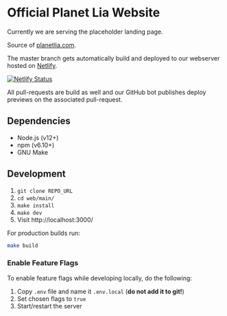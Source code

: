 # Official Planet Lia Website

Currently we are serving the placeholder landing page.

Source of [planetlia.com](https://planetlia.com).

The master branch gets automatically build and deployed to our webserver hosted on [Netlify](https://www.netlify.com/).

[![Netlify Status](https://api.netlify.com/api/v1/badges/9191587a-240f-43d6-9b25-f0ecc9be1fdf/deploy-status)](https://app.netlify.com/sites/planetlia/deploys)

All pull-requests are build as well and our GitHub bot publishes deploy previews on the associated pull-request.
## Dependencies
* Node.js (v12+)
* npm (v6.10+)
* GNU Make

## Development
1. `git clone REPO_URL`
2. `cd web/main/`
3. `make install`
4. `make dev`
5. Visit http://localhost:3000/

For production builds run:
```bash
make build
```

### Enable Feature Flags
To enable feature flags while developing locally, do the following:
1. Copy `.env` file and name it `.env.local` (**do not add it to git!**)
2. Set chosen flags to `true`
3. Start/restart the server
 